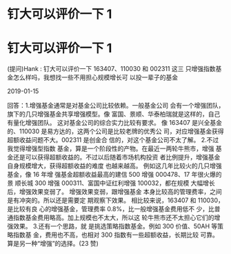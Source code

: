 # 钉大可以评价一下 1

# 钉大可以评价一下 1

(提问)Hank : 钉大可以评价一下 163407、110030 和 002311 这三 只增强指数基金怎么样吗，我想找一些不用担心规模增长可 以投一辈子的基金

2019-01-15

回答：1.增强基金通常是对基金公司比较依赖。一般基金公司 会有一个增强团队，旗下的几只增强基金共享增强模型。像 富国、景顺、华泰柏瑞就是这样的，自己有量化增强团队。 这对基金公司的综合实力比较有要求。 像 163407 是兴全基金 的、110030 是易方达的，这两个公司是比较老牌的优秀公 司，对应增强基金获得超额收益问题不大。002311 是创金合 信的，对这个基金公司不太了解。 2.不过我觉得增强型指数 基金，算是一个阶段性的产物。在最近一两轮牛熊市，增强 基金还是可以获得超额收益的。不过以后随着市场机构投资 者比例提升，增强基金自身规模增大，获得超额收益的难度 也越来越高。 例如这几年比较火的几只增强基金，像 16 年增 强基金超额收益最高的建信 500 增强 000478、17 年很火爆的景 顺长城 300 增强 000311、富国中证红利增强 100032，都在规模 大幅增长后，增强效果变弱了。 增强效果变弱，跟增强基金 本身比较高的管理费率，之间是有冲突的。所以还是需要定 期观察下效果。 相比较来说，163407 和 110030，是比较有良 心的增强基金，管理费率 0.8%，比一般增强基金费用低不 少，比普通指数基金费用略高。加上规模也不太大，所以这 轮牛熊市还不太担心它们的增强效果。 3.还有一个思路，就 是挑选策略指数基金。例如 300 价值、50AH 等策略指数基 金，费用也不高，也相对 300 指数有一些超额收益，长期比较 可靠。算是另一种“增强”的选择。(23 赞)